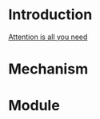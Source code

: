 # Introduction
[Attention is all you need](https://arxiv.org/pdf/1706.03762.pdf)

# Mechanism

# Module
